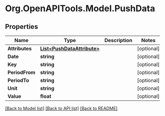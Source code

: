 # Org.OpenAPITools.Model.PushData

## Properties

Name | Type | Description | Notes
------------ | ------------- | ------------- | -------------
**Attributes** | [**List&lt;PushDataAttribute&gt;**](PushDataAttribute.md) |  | [optional] 
**Date** | **string** |  | [optional] 
**Key** | **string** |  | [optional] 
**PeriodFrom** | **string** |  | [optional] 
**PeriodTo** | **string** |  | [optional] 
**Unit** | **string** |  | [optional] 
**Value** | **float** |  | [optional] 

[[Back to Model list]](../README.md#documentation-for-models) [[Back to API list]](../README.md#documentation-for-api-endpoints) [[Back to README]](../README.md)

